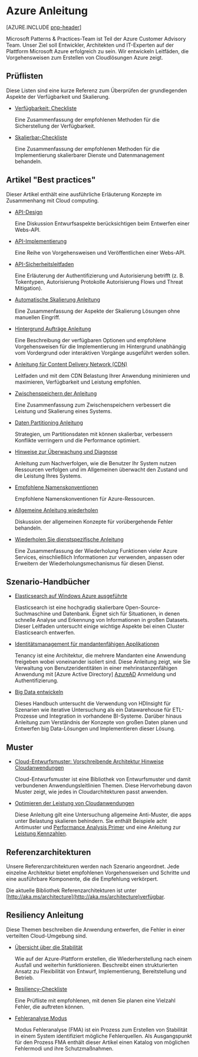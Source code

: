 
<properties
   pageTitle="Azure Hinweise | Patterns & Practices | Microsoft Azure"
   description="Best Practices und Leitfaden für Azure"
   services=""
   documentationCenter="na"
   authors="bennage"
   manager="marksou"
   editor=""
   tags=""/>

<tags
   ms.service="guidance"
   ms.devlang="na"
   ms.topic="article"
   ms.tgt_pltfrm="na"
   ms.workload="na"
   ms.date="08/17/2016"
   ms.author="christb"/>

# <a name="azure-guidance"></a>Azure Anleitung

[AZURE.INCLUDE [pnp-header](../../includes/guidance-pnp-header-include.md)]

Microsoft Patterns & Practices-Team ist Teil der Azure Customer Advisory Team. Unser Ziel soll Entwickler, Architekten und IT-Experten auf der Plattform Microsoft Azure erfolgreich zu sein. Wir entwickeln Leitfäden, die Vorgehensweisen zum Erstellen von Cloudlösungen Azure zeigt.

## <a name="checklists"></a>Prüflisten

Diese Listen sind eine kurze Referenz zum Überprüfen der grundlegenden Aspekte der Verfügbarkeit und Skalierung. 

- [Verfügbarkeit: Checkliste][AvailabilityChecklist] 

    Eine Zusammenfassung der empfohlenen Methoden für die Sicherstellung der Verfügbarkeit.

- [Skalierbar-Checkliste][ScalabilityChecklist]

    Eine Zusammenfassung der empfohlenen Methoden für die Implementierung skalierbarer Dienste und Datenmanagement behandeln.

## <a name="best-practices-articles"></a>Artikel "Best practices"

Dieser Artikel enthält eine ausführliche Erläuterung Konzepte im Zusammenhang mit Cloud computing. 

- [API-Design][APIDesign] 

    Eine Diskussion Entwurfsaspekte berücksichtigen beim Entwerfen einer Webs-API.

- [API-Implementierung][APIImplementation] 

    Eine Reihe von Vorgehensweisen und Veröffentlichen einer Webs-API.

- [API-Sicherheitsleitfaden](https://github.com/mspnp/azure-guidance/blob/master/API-security.md) 

    Eine Erläuterung der Authentifizierung und Autorisierung betrifft (z. B. Tokentypen, Autorisierung Protokolle Autorisierung Flows und Threat Mitigation).

- [Automatische Skalierung Anleitung][AutoscalingGuidance] 

    Eine Zusammenfassung der Aspekte der Skalierung Lösungen ohne manuellen Eingriff.

- [Hintergrund Aufträge Anleitung][BackgroundJobsGuidance] 

    Eine Beschreibung der verfügbaren Optionen und empfohlene Vorgehensweisen für die Implementierung im Hintergrund unabhängig vom Vordergrund oder interaktiven Vorgänge ausgeführt werden sollen.

- [Anleitung für Content Delivery Network (CDN)][CDNGuidance] 

    Leitfaden und mit dem CDN Belastung Ihrer Anwendung minimieren und maximieren, Verfügbarkeit und Leistung empfohlen.

- [Zwischenspeichern der Anleitung][CachingGuidance] 

    Eine Zusammenfassung zum Zwischenspeichern verbessert die Leistung und Skalierung eines Systems.

- [Daten Partitioning Anleitung][DataPartitioningGuidance]

    Strategien, um Partitionsdaten mit können skalierbar, verbessern Konflikte verringern und die Performance optimiert.

- [Hinweise zur Überwachung und Diagnose][MonitoringandDiagnosticsGuidance] 

    Anleitung zum Nachverfolgen, wie die Benutzer Ihr System nutzen Ressourcen verfolgen und im Allgemeinen überwacht den Zustand und die Leistung Ihres Systems.

- [Empfohlene Namenskonventionen][naming-conventions] 

    Empfohlene Namenskonventionen für Azure-Ressourcen.

- [Allgemeine Anleitung wiederholen][RetryGeneralGuidance] 

    Diskussion der allgemeinen Konzepte für vorübergehende Fehler behandeln.

- [Wiederholen Sie dienstspezifische Anleitung][RetryServiceSpecificGuidance]

    Eine Zusammenfassung der Wiederholung Funktionen vieler Azure Services, einschließlich Informationen zur verwenden, anpassen oder Erweitern der Wiederholungsmechanismus für diesen Dienst.

## <a name="scenario-guides"></a>Szenario-Handbücher

- [Elasticsearch auf Windows Azure ausgeführte][elasticsearch] 
    
    Elasticsearch ist eine hochgradig skalierbare Open-Source-Suchmaschine und Datenbank. Eignet sich für Situationen, in denen schnelle Analyse und Erkennung von Informationen in großen Datasets. Dieser Leitfaden untersucht einige wichtige Aspekte bei einen Cluster Elasticsearch entwerfen.

- [Identitätsmanagement für mandantenfähigen Applikationen][identity-multitenant] 
    
    Tenancy ist eine Architektur, die mehrere Mandanten eine Anwendung freigeben wobei voneinander isoliert sind. Diese Anleitung zeigt, wie Sie Verwaltung von Benutzeridentitäten in einer mehrinstanzenfähigen Anwendung mit [Azure Active Directory] [ AzureAD] Anmeldung und Authentifizierung.
    
- [Big Data entwickeln](https://msdn.microsoft.com/library/dn749874.aspx)

    Dieses Handbuch untersucht die Verwendung von HDInsight für Szenarien wie iterative Untersuchung als ein Datawarehouse für ETL-Prozesse und Integration in vorhandene BI-Systeme. Darüber hinaus Anleitung zum Verständnis der Konzepte von großen Daten planen und Entwerfen big Data-Lösungen und Implementieren dieser Lösung.
    
## <a name="patterns"></a>Muster

- [Cloud-Entwurfsmuster: Vorschreibende Architektur Hinweise Cloudanwendungen](https://msdn.microsoft.com/library/dn568099.aspx)

    Cloud-Entwurfsmuster ist eine Bibliothek von Entwurfsmuster und damit verbundenen Anwendungsleitlinien Themen. Diese Hervorhebung davon Muster zeigt, wie jedes in Cloudarchitekturen passt anwenden.
    
- [Optimieren der Leistung von Cloudanwendungen](https://github.com/mspnp/performance-optimization)

    Diese Anleitung gilt eine Untersuchung allgemeine Anti-Muster, die apps unter Belastung skalieren behindern. Sie enthält Beispiele acht Antimuster und [Performance Analysis Primer](https://github.com/mspnp/performance-optimization/blob/master/Performance-Analysis-Primer.md) und eine Anleitung zur [Leistung Kennzahlen](https://github.com/mspnp/performance-optimization/blob/master/Assessing-System-Performance-Against-KPI.md).

## <a name="reference-architectures"></a>Referenzarchitekturen

Unsere Referenzarchitekturen werden nach Szenario angeordnet.
Jede einzelne Architektur bietet empfohlenen Vorgehensweisen und Schritte und eine ausführbare Komponente, die die Empfehlung verkörpert.

Die aktuelle Bibliothek Referenzarchitekturen ist unter [http://aka.ms/architecture](http://aka.ms/architecture)verfügbar.

## <a name="resiliency-guidance"></a>Resiliency Anleitung

Diese Themen beschreiben die Anwendung entwerfen, die Fehler in einer verteilten Cloud-Umgebung sind.   

- [Übersicht über die Stabilität][ResiliencyOvervew]

     Wie auf der Azure-Plattform erstellen, die Wiederherstellung nach einem Ausfall und weiterhin funktionieren. Beschreibt einen strukturierten Ansatz zu Flexibilität von Entwurf, Implementierung, Bereitstellung und Betrieb.

- [Resiliency-Checkliste][resiliency-checklist]

    Eine Prüfliste mit empfohlenen, mit denen Sie planen eine Vielzahl Fehler, die auftreten können.

- [Fehleranalyse Modus][resiliency-fma] 

    Modus Fehleranalyse (FMA) ist ein Prozess zum Erstellen von Stabilität in einem System identifiziert mögliche Fehlerquellen. Als Ausgangspunkt für den Prozess FMA enthält dieser Artikel einen Katalog von möglichen Fehlermodi und ihre Schutzmaßnahmen. 

<!-- links -->

[AzureAD]: https://azure.microsoft.com/documentation/services/active-directory/

[PerformanceOptimization]: https://github.com/mspnp/performance-optimization

[APIDesign]: ../best-practices-api-design.md
[APIImplementation]: ../best-practices-api-implementation.md
[AutoscalingGuidance]: ../best-practices-auto-scaling.md
[BackgroundJobsGuidance]: ../best-practices-background-jobs.md
[CDNGuidance]: ../best-practices-cdn.md
[CachingGuidance]: ../best-practices-caching.md
[DataPartitioningGuidance]: ../best-practices-data-partitioning.md
[MonitoringandDiagnosticsGuidance]: ../best-practices-monitoring.md
[RetryGeneralGuidance]: ../best-practices-retry-general.md
[RetryServiceSpecificGuidance]: ../best-practices-retry-service-specific.md
[RetryPolicies]: Retry-Policies.md
[ScalabilityChecklist]: ../best-practices-scalability-checklist.md
[AvailabilityChecklist]: ../best-practices-availability-checklist.md
[naming-conventions]: guidance-naming-conventions.md

<!-- guidance projects -->
[elasticsearch]: guidance-elasticsearch.md
[identity-multitenant]: guidance-multitenant-identity.md

<!-- reference architectures -->
[ref-arch-single-vm-windows]: guidance-compute-single-vm.md
[ref-arch-single-vm-linux]: guidance-compute-single-vm-linux.md
[ref-arch-multi-vm]: guidance-compute-multi-vm.md
[ref-arch-3-tier]: guidance-compute-3-tier-vm.md
[ref-arch-n-tier-windows]: guidance-compute-n-tier-vm.md
[ref-arch-n-tier-linux]: guidance-compute-n-tier-vm-linux.md
[ref-arch-multi-dc-windows]: guidance-compute-multiple-datacenters.md
[ref-arch-multi-dc-linux]: guidance-compute-multiple-datacenters-linux.md

<!-- resiliency -->
[resiliency-fma]: guidance-resiliency-failure-mode-analysis.md
[resiliency-checklist]: guidance-resiliency-checklist.md
[ResiliencyOvervew]: guidance-resiliency-overview.md

